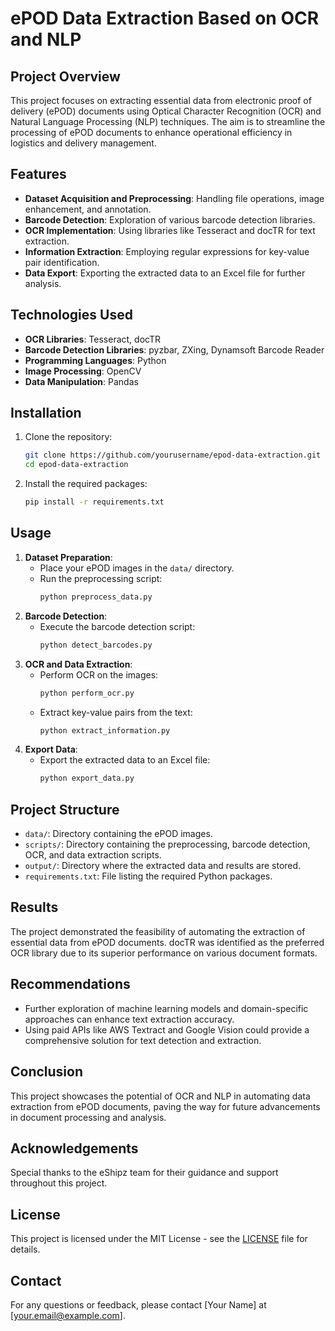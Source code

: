# ePOD Data Extraction Based on OCR and NLP

## Project Overview
This project focuses on extracting essential data from electronic proof of delivery (ePOD) documents using Optical Character Recognition (OCR) and Natural Language Processing (NLP) techniques. The aim is to streamline the processing of ePOD documents to enhance operational efficiency in logistics and delivery management.

## Features
- **Dataset Acquisition and Preprocessing**: Handling file operations, image enhancement, and annotation.
- **Barcode Detection**: Exploration of various barcode detection libraries.
- **OCR Implementation**: Using libraries like Tesseract and docTR for text extraction.
- **Information Extraction**: Employing regular expressions for key-value pair identification.
- **Data Export**: Exporting the extracted data to an Excel file for further analysis.

## Technologies Used
- **OCR Libraries**: Tesseract, docTR
- **Barcode Detection Libraries**: pyzbar, ZXing, Dynamsoft Barcode Reader
- **Programming Languages**: Python
- **Image Processing**: OpenCV
- **Data Manipulation**: Pandas

## Installation
1. Clone the repository:
    ```bash
    git clone https://github.com/yourusername/epod-data-extraction.git
    cd epod-data-extraction
    ```
2. Install the required packages:
    ```bash
    pip install -r requirements.txt
    ```

## Usage
1. **Dataset Preparation**:
    - Place your ePOD images in the `data/` directory.
    - Run the preprocessing script:
      ```bash
      python preprocess_data.py
      ```
2. **Barcode Detection**:
    - Execute the barcode detection script:
      ```bash
      python detect_barcodes.py
      ```
3. **OCR and Data Extraction**:
    - Perform OCR on the images:
      ```bash
      python perform_ocr.py
      ```
    - Extract key-value pairs from the text:
      ```bash
      python extract_information.py
      ```
4. **Export Data**:
    - Export the extracted data to an Excel file:
      ```bash
      python export_data.py
      ```

## Project Structure
- `data/`: Directory containing the ePOD images.
- `scripts/`: Directory containing the preprocessing, barcode detection, OCR, and data extraction scripts.
- `output/`: Directory where the extracted data and results are stored.
- `requirements.txt`: File listing the required Python packages.

## Results
The project demonstrated the feasibility of automating the extraction of essential data from ePOD documents. docTR was identified as the preferred OCR library due to its superior performance on various document formats.

## Recommendations
- Further exploration of machine learning models and domain-specific approaches can enhance text extraction accuracy.
- Using paid APIs like AWS Textract and Google Vision could provide a comprehensive solution for text detection and extraction.

## Conclusion
This project showcases the potential of OCR and NLP in automating data extraction from ePOD documents, paving the way for future advancements in document processing and analysis.

## Acknowledgements
Special thanks to the eShipz team for their guidance and support throughout this project.

## License
This project is licensed under the MIT License - see the [LICENSE](LICENSE) file for details.

## Contact
For any questions or feedback, please contact [Your Name] at [your.email@example.com].
